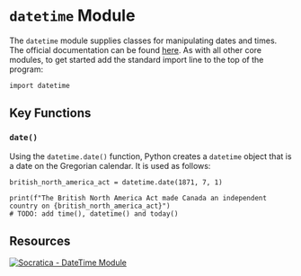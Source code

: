 
# `datetime` Module

The `datetime` module supplies classes for manipulating dates and times.  The official documentation can be found [here](https://docs.python.org/3/library/datetime.html).  As with all other core modules, to get started add the standard import line to the top of the program:

```{code-cell} ipython3
import datetime
```

## Key Functions

### `date()`

Using the `datetime.date()` function, Python creates a `datetime` object that is a date on the Gregorian calendar.  It is used as follows:

```{code-cell} ipython3
british_north_america_act = datetime.date(1871, 7, 1)

print(f"The British North America Act made Canada an independent country on {british_north_america_act}")
# TODO: add time(), datetime() and today()
```

## Resources

[![Socratica - DateTime Module](https://img.youtube.com/vi/RjMbCUpvIgw/maxresdefault.jpg)](https://youtu.be/RjMbCUpvIgw)    

```{code-cell} ipython3

```
